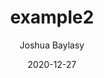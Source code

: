 ---
title: "example2"
date: "2020-12-27"
path: "/blog-posts/example2"
author: "Joshua Baylasy"
excerpt: "Lorem ipsum dolor sit amet, consectetur adipiscing elit. Nullam nec interdum metus. Aenean rutrum ligula sodales ex auctor, sed tempus dui mollis. Curabitur ipsum dui, aliquet nec commodo at, tristique eget ante."
---